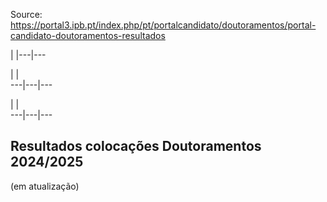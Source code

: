 Source: https://portal3.ipb.pt/index.php/pt/portalcandidato/doutoramentos/portal-candidato-doutoramentos-resultados

| |---|---  
  
| |   
---|---|---  
  
| |   
---|---|---  
  
  

## Resultados colocações Doutoramentos 2024/2025

(em atualização)  
  
